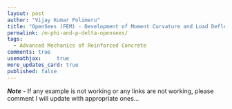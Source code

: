 ```yaml
---
layout: post
author: "Vijay Kumar Polimeru"
title: "OpenSees (FEM) - Development of Moment Curvature and Load Deflection Curves of an RCC Column"
permalink: /m-phi-and-p-delta-opensees/
tags:
  - Advanced Mechanics of Reinforced Concrete
comments: true
usemathjax:     true
more_updates_card: true
published: false
---
```


***Note*** - If any example is not working or any links are not working, please comment I will update with appropriate ones…


